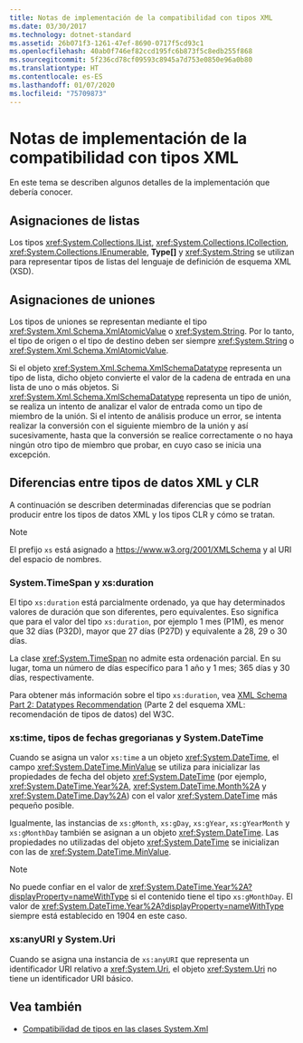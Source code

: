 ```yaml
---
title: Notas de implementación de la compatibilidad con tipos XML
ms.date: 03/30/2017
ms.technology: dotnet-standard
ms.assetid: 26b071f3-1261-47ef-8690-0717f5cd93c1
ms.openlocfilehash: 40ab0f746ef82ccd195fc6b873f5c8edb255f868
ms.sourcegitcommit: 5f236cd78cf09593c8945a7d753e0850e96a0b80
ms.translationtype: HT
ms.contentlocale: es-ES
ms.lasthandoff: 01/07/2020
ms.locfileid: "75709873"
---
```

# <a name="xml-type-support-implementation-notes"></a>Notas de implementación de la compatibilidad con tipos XML
En este tema se describen algunos detalles de la implementación que debería conocer.  
  
## <a name="list-mappings"></a>Asignaciones de listas  
 Los tipos <xref:System.Collections.IList>, <xref:System.Collections.ICollection>, <xref:System.Collections.IEnumerable>, **Type[]** y <xref:System.String> se utilizan para representar tipos de listas del lenguaje de definición de esquema XML (XSD).  
  
## <a name="union-mappings"></a>Asignaciones de uniones  
 Los tipos de uniones se representan mediante el tipo <xref:System.Xml.Schema.XmlAtomicValue> o <xref:System.String>. Por lo tanto, el tipo de origen o el tipo de destino deben ser siempre <xref:System.String> o <xref:System.Xml.Schema.XmlAtomicValue>.  
  
 Si el objeto <xref:System.Xml.Schema.XmlSchemaDatatype> representa un tipo de lista, dicho objeto convierte el valor de la cadena de entrada en una lista de uno o más objetos. Si <xref:System.Xml.Schema.XmlSchemaDatatype> representa un tipo de unión, se realiza un intento de analizar el valor de entrada como un tipo de miembro de la unión. Si el intento de análisis produce un error, se intenta realizar la conversión con el siguiente miembro de la unión y así sucesivamente, hasta que la conversión se realice correctamente o no haya ningún otro tipo de miembro que probar, en cuyo caso se inicia una excepción.  
  
## <a name="differences-between-clr-and-xml-data-types"></a>Diferencias entre tipos de datos XML y CLR  
 A continuación se describen determinadas diferencias que se podrían producir entre los tipos de datos XML y los tipos CLR y cómo se tratan.  
  
> [!NOTE]
> El prefijo `xs` está asignado a <https://www.w3.org/2001/XMLSchema> y al URI del espacio de nombres.
  
### <a name="systemtimespan-and-xsduration"></a>System.TimeSpan y xs:duration  
 El tipo `xs:duration` está parcialmente ordenado, ya que hay determinados valores de duración que son diferentes, pero equivalentes. Eso significa que para el valor del tipo `xs:duration`, por ejemplo 1 mes (P1M), es menor que 32 días (P32D), mayor que 27 días (P27D) y equivalente a 28, 29 o 30 días.  
  
 La clase <xref:System.TimeSpan> no admite esta ordenación parcial. En su lugar, toma un número de días específico para 1 año y 1 mes; 365 días y 30 días, respectivamente.  
  
 Para obtener más información sobre el tipo `xs:duration`, vea [XML Schema Part 2: Datatypes Recommendation](https://www.w3.org/TR/xmlschema-2/) (Parte 2 del esquema XML: recomendación de tipos de datos) del W3C.
  
### <a name="xstime-gregorian-date-types-and-systemdatetime"></a>xs:time, tipos de fechas gregorianas y System.DateTime  
 Cuando se asigna un valor `xs:time` a un objeto <xref:System.DateTime>, el campo <xref:System.DateTime.MinValue> se utiliza para inicializar las propiedades de fecha del objeto <xref:System.DateTime> (por ejemplo, <xref:System.DateTime.Year%2A>, <xref:System.DateTime.Month%2A> y <xref:System.DateTime.Day%2A>) con el valor <xref:System.DateTime> más pequeño posible.  
  
 Igualmente, las instancias de `xs:gMonth`, `xs:gDay`, `xs:gYear`, `xs:gYearMonth` y `xs:gMonthDay` también se asignan a un objeto <xref:System.DateTime>. Las propiedades no utilizadas del objeto <xref:System.DateTime> se inicializan con las de <xref:System.DateTime.MinValue>.  
  
> [!NOTE]
> No puede confiar en el valor de <xref:System.DateTime.Year%2A?displayProperty=nameWithType> si el contenido tiene el tipo `xs:gMonthDay`. El valor de <xref:System.DateTime.Year%2A?displayProperty=nameWithType> siempre está establecido en 1904 en este caso.  
  
### <a name="xsanyuri-and-systemuri"></a>xs:anyURI y System.Uri  
 Cuando se asigna una instancia de `xs:anyURI` que representa un identificador URI relativo a <xref:System.Uri>, el objeto <xref:System.Uri> no tiene un identificador URI básico.  
  
## <a name="see-also"></a>Vea también

- [Compatibilidad de tipos en las clases System.Xml](../../../../docs/standard/data/xml/type-support-in-the-system-xml-classes.md)
